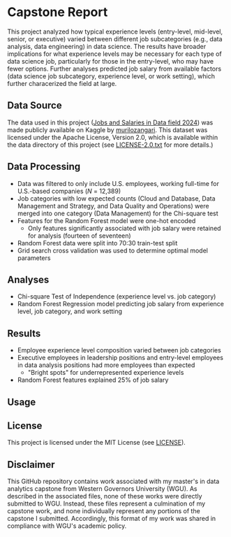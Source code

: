# Capstone Report

This project analyzed how typical experience levels (entry-level, mid-level, senior, or executive) varied between different job subcategories (e.g., data analysis, data engineering) in data science. The results have broader implications for what experience levels may be necessary for each type of data science job, particularly for those in the entry-level, who may have fewer options. Further analyses predicted job salary from available factors (data science job subcategory, experience level, or work setting), which further characerized the field at large. 

## Data Source

The data used in this project ([Jobs and Salaries in Data field 2024](https://www.kaggle.com/datasets/murilozangari/jobs-and-salaries-in-data-field-2024)) was made publicly available on Kaggle by [murilozangari](https://www.kaggle.com/murilozangari). This dataset was licensed under the Apache License, Version 2.0, which is available within the data directory of this project (see [LICENSE-2.0.txt](./data/LICENSE-2.0.txt) for more details.)

## Data Processing

 - Data was filtered to only include U.S. employees, working full-time for U.S.-based companies (*N* = 12,389)
 - Job categories with low expected counts (Cloud and Database, Data Management and Strategy, and Data Quality and Operations) were merged into one category (Data Management) for the Chi-square test
 - Features for the Random Forest model were one-hot encoded 
   - Only features significantly associated with job salary were retained for analysis (fourteen of seventeen)
 - Random Forest data were split into 70:30 train-test split 
 - Grid search cross validation was used to determine optimal model parameters

## Analyses 

 - Chi-square Test of Independence (experience level vs. job category)
 - Random Forest Regression model predicting job salary from experience level, job category, and work setting

## Results

 - Employee experience level composition varied between job categories
 - Executive employees in leadership positions and entry-level employees in data analysis positions had more employees than expected 
   - "Bright spots" for underrepresented experience levels
 - Random Forest features explained 25% of job salary

## Usage

## License

This project is licensed under the MIT License (see [LICENSE](./LICENSE)).

## Disclaimer

This GitHub repository contains work associated with my master's in data analytics capstone from Western Governors University (WGU). As described in the associated files, none of these works were directly submitted to WGU. Instead, these files represent a culmination of my capstone work, and none individually represent any portions of the capstone I submitted. Accordingly, this format of my work was shared in compliance with WGU's academic policy.